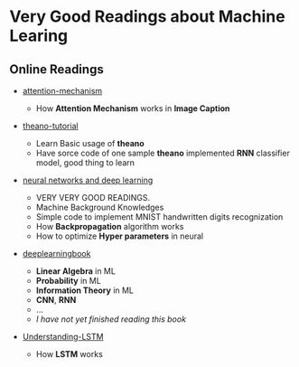 # Very Good Readings about Machine Learing

## Online Readings
* [attention-mechanism](https://blog.heuritech.com/2016/01/20/attention-mechanism/)
  * How **Attention Mechanism** works in **Image Caption**


* [theano-tutorial](http://www.marekrei.com/blog/theano-tutorial/)
  * Learn Basic usage of **theano**
  * Have sorce code of one sample **theano** implemented **RNN** classifier model, good thing to learn


* [neural networks and deep learning](http://neuralnetworksanddeeplearning.com/)
  * VERY VERY GOOD READINGS.
  * Machine Background Knowledges
  * Simple code to implement MNIST handwritten digits recognization
  * How **Backpropagation** algorithm works
  * How to optimize **Hyper parameters** in neural


* [deeplearningbook](http://www.deeplearningbook.org/)
  * **Linear Algebra** in ML
  * **Probability** in ML
  * **Information Theory** in ML
  * **CNN**, **RNN**
  * ...
  * *I have not yet finished reading this book*


* [Understanding-LSTM](http://colah.github.io/posts/2015-08-Understanding-LSTMs/)
  * How **LSTM** works
